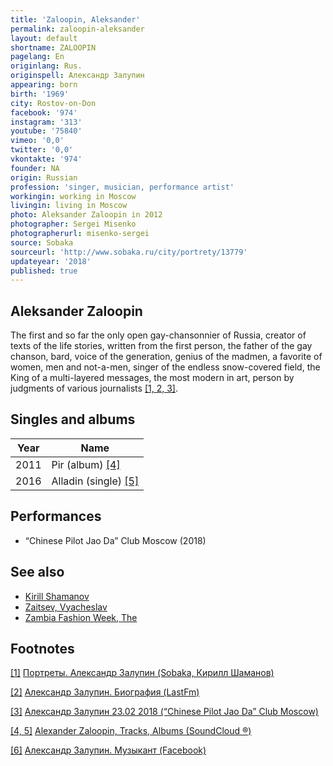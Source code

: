```yaml
---
title: 'Zaloopin, Aleksander'
permalink: zaloopin-aleksander
layout: default
shortname: ZALOOPIN
pagelang: En
originlang: Rus.
originspell: Александр Залупин
appearing: born
birth: '1969'
city: Rostov-on-Don
facebook: '974'
instagram: '313'
youtube: '75840'
vimeo: '0,0'
twitter: '0,0'
vkontakte: '974'
founder: NA
origin: Russian
profession: 'singer, musician, performance artist'
workingin: working in Moscow
livingin: living in Moscow
photo: Aleksander Zaloopin in 2012
photographer: Sergei Misenko
photographerurl: misenko-sergei
source: Sobaka
sourceurl: 'http://www.sobaka.ru/city/portrety/13779'
updateyear: '2018'
published: true
---
```


## Aleksander Zaloopin

The first and so far the only open gay-chansonnier of Russia, creator of texts of the life stories, written from the first person, the father of the gay chanson, bard, voice of the generation, genius of the madmen, a favorite of women, men and not-a-men, singer of the endless snow-covered field, the King of a multi-layered messages, the most modern in art, person by judgments of various journalists <span id="a4">[\[1, 2, 3\]](#f4)</span>.

## Singles and albums

|Year|Name|
|----|----|
|2011|Pir (album) <span id="a4">[\[4\]](#f4)</span>|
|2016|Alladin (single) <span id="a5">[\[5\]](#f5)</span>|

## Performances

+ “Chinese Pilot Jao Da” Club Moscow (2018)

## See also

+ [Kirill Shamanov](shamanov-kirill)
+ [Zaitsev, Vyacheslav](zaitsev-vyacheslav)
+ [Zambia Fashion Week, The](zambia-fashion-week-the)

## Footnotes

[[1]](#a1) <span id="f1"></span> [Портреты. Александр Залупин (Sobaka, Кирилл Шаманов)](http://www.sobaka.ru/city/music/10143)

[[2]](#a2) <span id="f2"></span> [Александр Залупин. Биография (LastFm)](http://www.jao-da.ru/afisha/23-02-2018-aleksandr-zalupin)

[[3]](#a3) <span id="f3"></span> [Александр Залупин
23.02 2018 (“Chinese Pilot Jao Da” Club Moscow)](http://www.jao-da.ru/afisha/23-02-2018-aleksandr-zalupin)

[[4, 5]](#a4) <span id="f4"></span> [Alexander Zaloopin, Tracks, Albums (SoundCloud ®)](https://soundcloud.com/alexander-zaloopin)

[[6]](#a6) <span id="f6"></span> [Александр Залупин. Музыкант (Facebook)](https://www.facebook.com/Александр-Залупин-514792745368492/)
